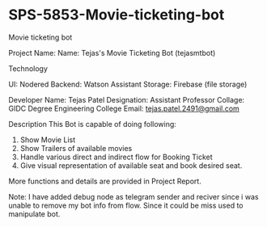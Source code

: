 # SPS-5853-Movie-ticketing-bot
Movie ticketing bot

Project Name: Name: Tejas's Movie Ticketing Bot (tejasmtbot)

Technology

UI: Nodered
Backend: Watson Assistant
Storage: Firebase (file storage)

Developer
Name: Tejas Patel
Designation: Assistant Professor
Collage: GIDC Degree Engineering College
Email: tejas.patel.2491@gmail.com

Description
This Bot is capable of doing following:
1. Show Movie List
2. Show Trailers of available movies
3. Handle various direct and indirect flow for Booking Ticket
4. Give visual representation of available seat and book desired seat.

More functions and details are provided in Project Report.

Note: I have added debug node as telegram sender and reciver since i was unable to remove my bot info from flow. Since it could be miss used to manipulate bot.
